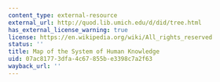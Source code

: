 ```yaml
---
content_type: external-resource
external_url: http://quod.lib.umich.edu/d/did/tree.html
has_external_license_warning: true
license: https://en.wikipedia.org/wiki/All_rights_reserved
status: ''
title: Map of the System of Human Knowledge
uid: 07ac8177-3dfa-4c67-855b-e3398c7a2f63
wayback_url: ''
---
```

